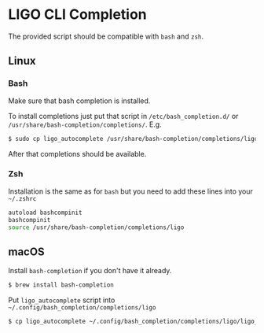 # LIGO CLI Completion
The provided script should be compatible with `bash` and `zsh`.

## Linux

### Bash
Make sure that bash completion is installed.

To install completions just put that script in `/etc/bash_completion.d/` or `/usr/share/bash-completion/completions/`. E.g.
```bash
$ sudo cp ligo_autocomplete /usr/share/bash-completion/completions/ligo
```

After that completions should be available.
### Zsh
Installation is the same as for `bash` but you need to add these lines into your `~/.zshrc`
```bash
autoload bashcompinit
bashcompinit
source /usr/share/bash-completion/completions/ligo
```

## macOS
Install `bash-completion` if you don't have it already.
```bash
$ brew install bash-completion
```

Put `ligo_autocomplete` script into `~/.config/bash_completion/completions/ligo`
```bash
$ cp ligo_autocomplete ~/.config/bash_completion/completions/ligo/ligo_autocomplete
```
